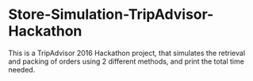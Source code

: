 # Store-Simulation-TripAdvisor-Hackathon
This is a TripAdvisor 2016 Hackathon project, that simulates the retrieval and packing of orders using 2 different methods, and print the total time needed.
